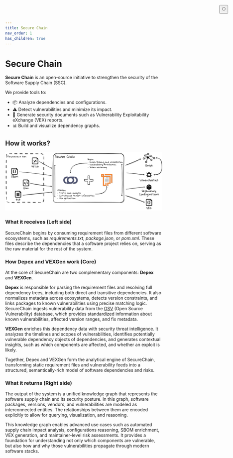 ```yaml
---
title: Secure Chain
nav_order: 1
has_children: true
---
```


# Secure Chain

**Secure Chain** is an open-source initiative to strengthen the security of the Software Supply Chain (SSC).

We provide tools to:

- 📦 Analyze dependencies and configurations.
- ⚠️ Detect vulnerabilities and minimize its impact.
- 🧾 Generate security documents such as Vulnerability Exploitability eXchange (VEX) reports.
- 📊 Build and visualize dependency graphs.

## How it works?

<img id="mode-image" src="/assets/securechain/figs/overview_light.png" alt="Secure Chain Overview" width="1000" />

<script>
  function updateImageForTheme() {
    const theme = localStorage.getItem("theme");
    const img = document.getElementById("mode-image");
    if (theme === "dark") {
      img.src = "/assets/securechain/figs/overview_dark.png";
    } else {
      img.src = "/assets/securechain/figs/overview_light.png";
    }
  }
  updateImageForTheme();
  document.querySelector('.js-toggle-dark-mode')?.addEventListener('click', () => {
    setTimeout(updateImageForTheme, 50);
  });
</script>

### What it receives (Left side)
SecureChain begins by consuming requirement files from different software ecosystems, such as *requirements.txt*, *package.json*, or *pom.xml*. These files describe the dependencies that a software project relies on, serving as the raw material for the rest of the system.

### How Depex and VEXGen work (Core)
At the core of SecureChain are two complementary components: **Depex** and **VEXGen**.

**Depex** is responsible for parsing the requirement files and resolving full dependency trees, including both direct and transitive dependencies. It also normalizes metadata across ecosystems, detects version constraints, and links packages to known vulnerabilities using precise matching logic. SecureChain ingests vulnerability data from the [OSV](https://osv.dev/) (Open Source Vulnerability) database, which provides standardized information about known vulnerabilities, affected version ranges, and fix metadata.

**VEXGen** enriches this dependency data with security threat intelligence. It analyzes the timelines and scopes of vulnerabilities, identifies potentially vulnerable dependency objects of dependencies, and generates contextual insights, such as which components are affected, and whether an exploit is likely.

Together, Depex and VEXGen form the analytical engine of SecureChain, transforming static requirement files and vulnerability feeds into a structured, semantically-rich model of software dependencies and risks.

### What it returns (Right side)
The output of the system is a unified knowledge graph that represents the software supply chain and its security posture. In this graph, software packages, versions, vendors, and vulnerabilities are modeled as interconnected entities. The relationships between them are encoded explicitly to allow for querying, visualization, and reasoning.

This knowledge graph enables advanced use cases such as automated supply chain impact analysis, configurations reasoning, SBOM enrichment, VEX generation, and maintainer-level risk assessments. It provides a foundation for understanding not only which components are vulnerable, but also how and why those vulnerabilities propagate through modern software stacks.

<button class="btn js-toggle-dark-mode" style="
  position: fixed;
  top: 1rem;
  right: 1rem;
  z-index: 1000;
">
  🌕
</button>

<script>
  const toggleDarkMode = document.querySelector('.js-toggle-dark-mode'); jtd.addEvent(toggleDarkMode, 'click', function(){ if (jtd.getTheme() === 'dark') { jtd.setTheme('light'); toggleDarkMode.textContent = '🌕'; } else { jtd.setTheme('dark'); toggleDarkMode.textContent = '☀️'; } });
</script>
